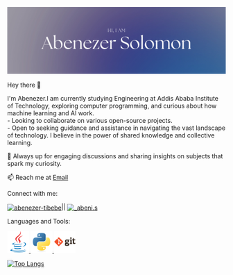 ![Profile Image](https://github.com/abnsol/abnsol/blob/main/Github.png)

Hey there 👋

I'm Abenezer.I am currently studying Engineering at Addis Ababa Institute of Technology, exploring computer programming, and curious about how machine learning and AI work. 
<br>- Looking to collaborate on various open-source projects. 
<br>- Open to seeking guidance and assistance in navigating the vast landscape of technology. I believe in the power of shared knowledge and collective learning.

💬 Always up for engaging discussions and sharing insights on subjects that spark my curiosity.

📫 Reach me at [Email](mailto:abenisolo51196@gmail.com)

Connect with me:
<p align="left">
<a href="https://linkedin.com/in/abenezer-tibebe" target="blank"><img align="center" src="https://raw.githubusercontent.com/rahuldkjain/github-profile-readme-generator/master/src/images/icons/Social/linked-in-alt.svg" alt="abenezer-tibebe" height="30" width="40" /></a>||
<a href="https://instagram.com/_abeni.s" target="blank"><img align="center" src="https://raw.githubusercontent.com/rahuldkjain/github-profile-readme-generator/master/src/images/icons/Social/instagram.svg" alt="_abeni.s" height="30" width="40" /></a>
</p>
Languages and Tools:

<p align="left"> 
 <a href="https://www.w3schools.com/java/" target="_blank" rel="noreferrer"> <img src="https://raw.githubusercontent.com/devicons/devicon/master/icons/java/java-original.svg" alt="java" width="50" height="50"/> </a><a href="https://www.w3schools.com/python/" target="_blank" rel="noreferrer"> <img src="https://raw.githubusercontent.com/devicons/devicon/master/icons/python/python-original.svg" alt="python" width="50" height="50"/> </a>  <img src="https://github.com/devicons/devicon/blob/master/icons/git/git-original-wordmark.svg" title="Git" **alt="Git" width="50" height="50"/> </p>

[![Top Langs](https://github-readme-stats.vercel.app/api/top-langs/?username=abnsol&theme=catppuccin_mocha)](https://github.com/anuraghazra/github-readme-stats)
